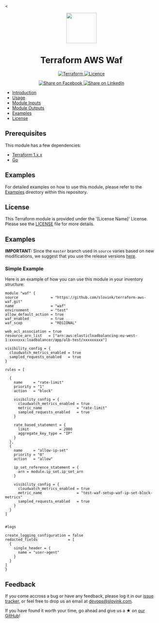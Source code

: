 <<p align="center"> <img src="https://user-images.githubusercontent.com/50652676/62349836-882fef80-b51e-11e9-99e3-7b974309c7e3.png" width="100" height="100"></p>


<h1 align="center">
    Terraform AWS Waf
</h1>


<p align="center">

<a href="https://www.terraform.io">
  <img src="https://img.shields.io/badge/Terraform-v1.7.0-green" alt="Terraform">
</a>
<a href="https://github.com/slovink/terraform-aws-waf/blob/dev/LICENSE">
  <img src="https://img.shields.io/badge/License-APACHE-blue.svg" alt="Licence">
</a>



</p>
<p align="center">

<a href='https://www.facebook.com/Slovink.in=https://github.com/slovink/terraform-aws-waf'>
  <img title="Share on Facebook" src="https://user-images.githubusercontent.com/50652676/62817743-4f64cb80-bb59-11e9-90c7-b057252ded50.png" />
</a>
<a href='https://www.linkedin.com/company/101534993/admin/feed/posts/=https://github.com/slovink/terraform-aws-waf'>
  <img title="Share on LinkedIn" src="https://user-images.githubusercontent.com/50652676/62817742-4e339e80-bb59-11e9-87b9-a1f68cae1049.png" />
</a>



- [Introduction](#introduction)
- [Usage](#usage)
- [Module Inputs](#module-inputs)
- [Module Outputs](#module-outputs)
- [Examples](#examples)
- [License](#license)



## Prerequisites

This module has a few dependencies:

- [Terraform 1.x.x](https://learn.hashicorp.com/terraform/getting-started/install.html)
- [Go](https://golang.org/doc/install)



## Examples
For detailed examples on how to use this module, please refer to the [Examples](https://github.com/slovink/terraform-aws-waf/tree/master/example) directory within this repository.

## License
This Terraform module is provided under the '[License Name]' License. Please see the [LICENSE](https://github.com/slovink/terraform-aws-waf/blob/dev/LICENSE) file for more details.




## Examples


**IMPORTANT:** Since the `master` branch used in `source` varies based on new modifications, we suggest that you use the release versions [here](https://github.com/slovink/terraform-aws-waf/releases).


### Simple Example
Here is an example of how you can use this module in your inventory structure:
  ```hcl
module "waf" {
  source               = "https://github.com/slovink/terraform-aws-waf.git"
  name                 = "waf"
  environment          = "test"
  allow_default_action = true
  waf_enabled          = true
  waf_scop             = "REGIONAL"

  web_acl_association = true
  resource_arn_list   = ["arn:aws:elasticloadbalancing:eu-west-1:xxxxxxx:loadbalancer/app/alb-test/xxxxxxxxx"]

  visibility_config = {
    cloudwatch_metrics_enabled = true
    sampled_requests_enabled   = true
  }

  rules = [

    {
      name     = "rate-limit"
      priority = "1"
      action   = "block"

      visibility_config = {
        cloudwatch_metrics_enabled = true
        metric_name                = "rate-limit"
        sampled_requests_enabled   = true
      }

      rate_based_statement = {
        limit              = 2000
        aggregate_key_type = "IP"
      }
    },
    {
      name     = "allow-ip-set"
      priority = "0"
      action   = "allow"

      ip_set_reference_statement = {
        arn = module.ip_set.ip_set_arn
      }

      visibility_config = {
        cloudwatch_metrics_enabled = true
        metric_name                = "test-waf-setup-waf-ip-set-block-metrics"
        sampled_requests_enabled   = true
      }
    }
  ]


  #logs

  create_logging_configuration = false
  redacted_fields              = [
    {
      single_header = {
        name = "user-agent"
      }
    }
  ]
}
  ```



## Feedback
If you come accross a bug or have any feedback, please log it in our [issue tracker](https://github.com/slovink/terraform-aws-waf/issues), or feel free to drop us an email at [devops@slovink.com](mailto:devops@slovink.com).

If you have found it worth your time, go ahead and give us a ★ on [our GitHub](https://github.com/slovink/terraform-aws-waf)!